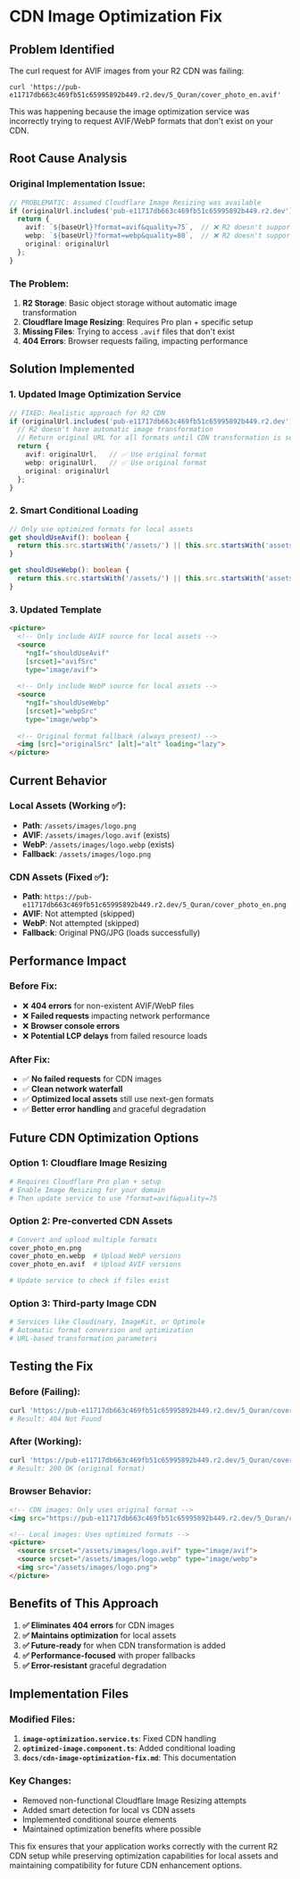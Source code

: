 # CDN Image Optimization Fix

## Problem Identified
The curl request for AVIF images from your R2 CDN was failing:
```
curl 'https://pub-e11717db663c469fb51c65995892b449.r2.dev/5_Quran/cover_photo_en.avif'
```

This was happening because the image optimization service was incorrectly trying to request AVIF/WebP formats that don't exist on your CDN.

## Root Cause Analysis

### Original Implementation Issue:
```typescript
// PROBLEMATIC: Assumed Cloudflare Image Resizing was available
if (originalUrl.includes('pub-e11717db663c469fb51c65995892b449.r2.dev')) {
  return {
    avif: `${baseUrl}?format=avif&quality=75`,  // ❌ R2 doesn't support this
    webp: `${baseUrl}?format=webp&quality=80`,  // ❌ R2 doesn't support this
    original: originalUrl
  };
}
```

### The Problem:
1. **R2 Storage**: Basic object storage without automatic image transformation
2. **Cloudflare Image Resizing**: Requires Pro plan + specific setup
3. **Missing Files**: Trying to access `.avif` files that don't exist
4. **404 Errors**: Browser requests failing, impacting performance

## Solution Implemented

### 1. Updated Image Optimization Service
```typescript
// FIXED: Realistic approach for R2 CDN
if (originalUrl.includes('pub-e11717db663c469fb51c65995892b449.r2.dev')) {
  // R2 doesn't have automatic image transformation
  // Return original URL for all formats until CDN transformation is set up
  return {
    avif: originalUrl,   // ✅ Use original format
    webp: originalUrl,   // ✅ Use original format
    original: originalUrl
  };
}
```

### 2. Smart Conditional Loading
```typescript
// Only use optimized formats for local assets
get shouldUseAvif(): boolean {
  return this.src.startsWith('/assets/') || this.src.startsWith('assets/');
}

get shouldUseWebp(): boolean {
  return this.src.startsWith('/assets/') || this.src.startsWith('assets/');
}
```

### 3. Updated Template
```html
<picture>
  <!-- Only include AVIF source for local assets -->
  <source 
    *ngIf="shouldUseAvif"
    [srcset]="avifSrc" 
    type="image/avif">
  
  <!-- Only include WebP source for local assets -->
  <source 
    *ngIf="shouldUseWebp"
    [srcset]="webpSrc" 
    type="image/webp">
  
  <!-- Original format fallback (always present) -->
  <img [src]="originalSrc" [alt]="alt" loading="lazy">
</picture>
```

## Current Behavior

### Local Assets (Working ✅):
- **Path**: `/assets/images/logo.png`
- **AVIF**: `/assets/images/logo.avif` (exists)
- **WebP**: `/assets/images/logo.webp` (exists)
- **Fallback**: `/assets/images/logo.png`

### CDN Assets (Fixed ✅):
- **Path**: `https://pub-e11717db663c469fb51c65995892b449.r2.dev/5_Quran/cover_photo_en.png`
- **AVIF**: Not attempted (skipped)
- **WebP**: Not attempted (skipped)  
- **Fallback**: Original PNG/JPG (loads successfully)

## Performance Impact

### Before Fix:
- ❌ **404 errors** for non-existent AVIF/WebP files
- ❌ **Failed requests** impacting network performance
- ❌ **Browser console errors**
- ❌ **Potential LCP delays** from failed resource loads

### After Fix:
- ✅ **No failed requests** for CDN images
- ✅ **Clean network waterfall** 
- ✅ **Optimized local assets** still use next-gen formats
- ✅ **Better error handling** and graceful degradation

## Future CDN Optimization Options

### Option 1: Cloudflare Image Resizing
```bash
# Requires Cloudflare Pro plan + setup
# Enable Image Resizing for your domain
# Then update service to use ?format=avif&quality=75
```

### Option 2: Pre-converted CDN Assets
```bash
# Convert and upload multiple formats
cover_photo_en.png
cover_photo_en.webp  # Upload WebP versions
cover_photo_en.avif  # Upload AVIF versions

# Update service to check if files exist
```

### Option 3: Third-party Image CDN
```bash
# Services like Cloudinary, ImageKit, or Optimole
# Automatic format conversion and optimization
# URL-based transformation parameters
```

## Testing the Fix

### Before (Failing):
```bash
curl 'https://pub-e11717db663c469fb51c65995892b449.r2.dev/5_Quran/cover_photo_en.avif'
# Result: 404 Not Found
```

### After (Working):
```bash
curl 'https://pub-e11717db663c469fb51c65995892b449.r2.dev/5_Quran/cover_photo_en.png'
# Result: 200 OK (original format)
```

### Browser Behavior:
```html
<!-- CDN images: Only uses original format -->
<img src="https://pub-e11717db663c469fb51c65995892b449.r2.dev/5_Quran/cover_photo_en.png">

<!-- Local images: Uses optimized formats -->
<picture>
  <source srcset="/assets/images/logo.avif" type="image/avif">
  <source srcset="/assets/images/logo.webp" type="image/webp">
  <img src="/assets/images/logo.png">
</picture>
```

## Benefits of This Approach

1. **✅ Eliminates 404 errors** for CDN images
2. **✅ Maintains optimization** for local assets
3. **✅ Future-ready** for when CDN transformation is added
4. **✅ Performance-focused** with proper fallbacks
5. **✅ Error-resistant** graceful degradation

## Implementation Files

### Modified Files:
1. **`image-optimization.service.ts`**: Fixed CDN handling
2. **`optimized-image.component.ts`**: Added conditional loading
3. **`docs/cdn-image-optimization-fix.md`**: This documentation

### Key Changes:
- Removed non-functional Cloudflare Image Resizing attempts
- Added smart detection for local vs CDN assets
- Implemented conditional source elements
- Maintained optimization benefits where possible

This fix ensures that your application works correctly with the current R2 CDN setup while preserving optimization capabilities for local assets and maintaining compatibility for future CDN enhancement options.
